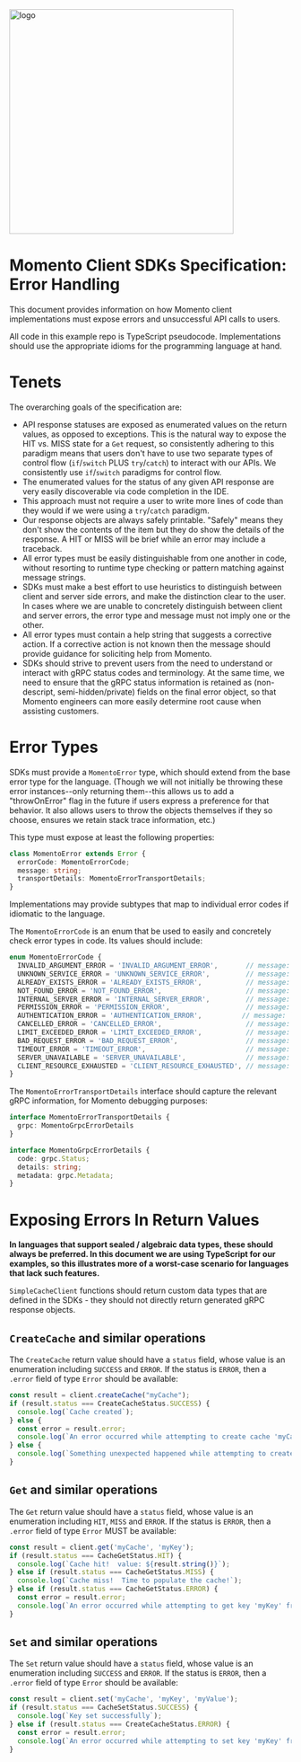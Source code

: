 <img src="https://docs.momentohq.com/img/logo.svg" alt="logo" width="400"/>

# Momento Client SDKs Specification: Error Handling

This document provides information on how Momento client implementations must expose errors and unsuccessful API
calls to users.

All code in this example repo is TypeScript pseudocode.  Implementations should use the appropriate idioms for the
programming language at hand.

# Tenets

The overarching goals of the specification are:

* API response statuses are exposed as enumerated values on the return values, as opposed to exceptions.  This is
  the natural way to expose the HIT vs. MISS state for a `Get` request, so consistently adhering to this paradigm means
  that users don't have to use two separate types of control flow (`if`/`switch` PLUS `try`/`catch`) to interact with
  our APIs.  We consistently use `if`/`switch` paradigms for control flow.
* The enumerated values for the status of any given API response are very easily discoverable via code completion in the
  IDE.
* This approach must not require a user to write more lines of code than they would if we were using a `try`/`catch`
  paradigm.
* Our response objects are always safely printable.  "Safely" means they don't show the contents of the item but they do 
  show the details of the response. A HIT or MISS will be brief while an error may include a traceback.
* All error types must be easily distinguishable from one another in code, without resorting to runtime type checking or
  pattern matching against message strings.
* SDKs must make a best effort to use heuristics to distinguish between client and server side errors, and make the
  distinction clear to the user.  In cases where we are unable to concretely distinguish between client and server errors,
  the error type and message must not imply one or the other.
* All error types must contain a help string that suggests a corrective action.  If a corrective action is not known then
  the message should provide guidance for soliciting help from Momento. 
* SDKs should strive to prevent users from the need to understand or interact with gRPC status codes and terminology.
  At the same time, we need to ensure that the gRPC status information is retained as (non-descript, semi-hidden/private)
  fields on the final error object, so that Momento engineers can more easily determine root cause when assisting customers.

# Error Types

SDKs must provide a `MomentoError` type, which should extend from the base error type for the language.  (Though we will
not initially be throwing these error instances--only returning them--this allows us to add a "throwOnError" flag in the
future if users express a preference for that behavior.  It also allows users to throw the objects themselves if they
so choose, ensures we retain stack trace information, etc.)

This type must expose at least the following properties:

```typescript
class MomentoError extends Error {
  errorCode: MomentoErrorCode;
  message: string;
  transportDetails: MomentoErrorTransportDetails;
}
```

Implementations may provide subtypes that map to individual error codes if idiomatic to the language.

The `MomentoErrorCode` is an enum that be used to easily and concretely check error types in code.  Its values should
include:

```typescript
enum MomentoErrorCode {
  INVALID_ARGUMENT_ERROR = 'INVALID_ARGUMENT_ERROR',       // message: `Invalid argument passed to Momento client: ${detail}`
  UNKNOWN_SERVICE_ERROR = 'UNKNOWN_SERVICE_ERROR',         // message: `The service returned an unknown response; please contact Momento: ${detail}`
  ALREADY_EXISTS_ERROR = 'ALREADY_EXISTS_ERROR',           // message: `A cache with the specified name already exists.  To resolve this error, either delete the existing cache and make a new one, or use a different name.  Cache name: '${cacheName}'`
  NOT_FOUND_ERROR = 'NOT_FOUND_ERROR',                     // message: `A cache with the specified name does not exist.  To resolve this error, make sure you have created the cache before attempting to use it.  Cache name; '${cacheName}'`
  INTERNAL_SERVER_ERROR = 'INTERNAL_SERVER_ERROR',         // message: `An unexpected error occurred while trying to fulfill the request; please contact Momento: ${detail}`
  PERMISSION_ERROR = 'PERMISSION_ERROR',                   // message: `Insufficient permissions to perform an operation on a cache: ${detail}`
  AUTHENTICATION_ERROR = 'AUTHENTICATION_ERROR',          // message: `Invalid authentication credentials to connect to cache service: ${detail}`
  CANCELLED_ERROR = 'CANCELLED_ERROR',                     // message: `The request was cancelled by the server; please contact Momento: ${detail}`
  LIMIT_EXCEEDED_ERROR = 'LIMIT_EXCEEDED_ERROR',           // message: `Request rate exceeded the limits for this account.  To resolve this error, reduce your request rate, or contact Momento to request a limit increase.`
  BAD_REQUEST_ERROR = 'BAD_REQUEST_ERROR',                 // message: `The request was invalid; please contact Momento: ${detail}`
  TIMEOUT_ERROR = 'TIMEOUT_ERROR',                         // message: `The client's configured timeout was exceeded; you may need to use a Configuration with more lenient timeouts.  Timeout value: ${timeout}`
  SERVER_UNAVAILABLE = 'SERVER_UNAVAILABLE',               // message: `The server was unable to handle the request; consider retrying.  If the error persists, please contact Momento.`
  CLIENT_RESOURCE_EXHAUSTED = 'CLIENT_RESOURCE_EXHAUSTED', // message: `A client resource (most likely memory) was exhausted.  If you are executing a high volume of concurrent requests or using very large object sizes, your Configuration may need to be updated to allocate more memory.  Please contact Momento for assistance.`
}
```

The `MomentoErrorTransportDetails` interface should capture the relevant gRPC information, for Momento debugging purposes:

```typescript
interface MomentoErrorTransportDetails {
  grpc: MomentoGrpcErrorDetails
}

interface MomentoGrpcErrorDetails {
  code: grpc.Status;
  details: string;
  metadata: grpc.Metadata;
}
```

# Exposing Errors In Return Values

**In languages that support sealed / algebraic data types, these should always be preferred.  In this document we are
using TypeScript for our examples, so this illustrates more of a worst-case scenario for languages that lack such features.**

`SimpleCacheClient` functions should return custom data types that are defined in the SDKs - they should not directly
return generated gRPC response objects.

## `CreateCache` and similar operations

The `CreateCache` return value should have a `status` field, whose value is an enumeration including `SUCCESS` and `ERROR`.
If the status is `ERROR`, then a `.error` field of type `Error` should be available:

```typescript
const result = client.createCache("myCache");
if (result.status === CreateCacheStatus.SUCCESS) {
  console.log(`Cache created`);
} else {
  const error = result.error;
  console.log(`An error occurred while attempting to create cache 'myCache': ${error.message}`);
} else {
  console.log(`Something unexpected happened while attempting to create cache 'myCache': ${result}`);
}
```

## `Get` and similar operations

The `Get` return value should have a `status` field, whose value is an enumeration including `HIT`, `MISS` and `ERROR`.
If the status is `ERROR`, then a `.error` field of type `Error` MUST be available:

```typescript
const result = client.get('myCache', 'myKey');
if (result.status === CacheGetStatus.HIT) {
  console.log(`Cache hit!  value: ${result.string()}`);
} else if (result.status === CacheGetStatus.MISS) {
  console.log(`Cache miss!  Time to populate the cache!`);
} else if (result.status === CacheGetStatus.ERROR) {
  const error = result.error;
  console.log(`An error occurred while attempting to get key 'myKey' from cache 'myCache': ${error.message}`);
}
```

## `Set` and similar operations

The `Set` return value should have a `status` field, whose value is an enumeration including `SUCCESS` and `ERROR`.
If the status is `ERROR`, then a `.error` field of type `Error` should be available:

```typescript
const result = client.set('myCache', 'myKey', 'myValue');
if (result.status === CacheSetStatus.SUCCESS) {
  console.log(`Key set successfully`);
} else if (result.status === CreateCacheStatus.ERROR) {
  const error = result.error;
  console.log(`An error occurred while attempting to set key 'myKey' from cache 'myCache': ${error.message}`);
}
```



